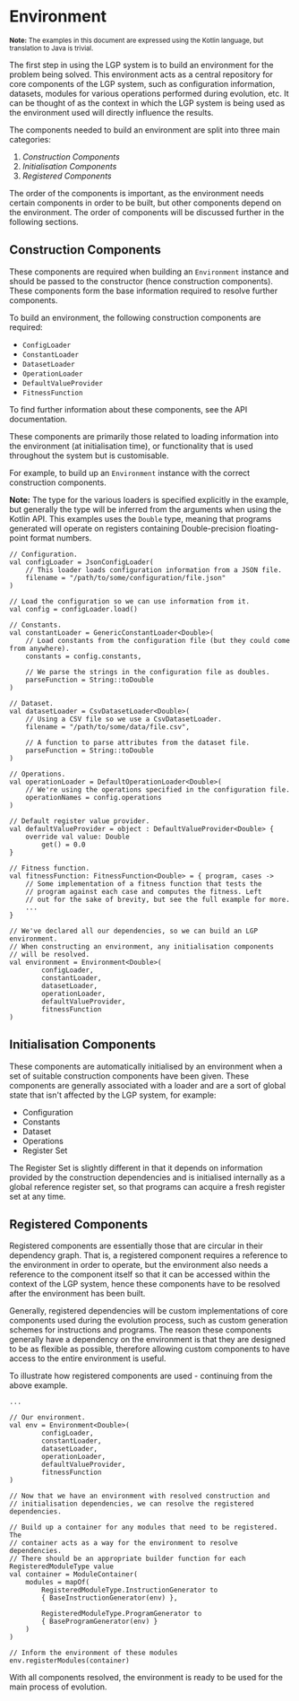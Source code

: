 # Environment

<small>**Note:** The examples in this document are expressed using the Kotlin language, but translation to Java is trivial.</small>

The first step in using the LGP system is to build an environment for the problem being solved. This environment acts as a central repository for core components of the LGP system, such as configuration information, datasets, modules for various operations performed during evolution, etc. It can be thought of as the context in which the LGP system is being used as the environment used will directly influence the results.

The components needed to build an environment are split into three main categories:

1. *Construction Components*
2. *Initialisation Components*
3. *Registered Components*

The order of the components is important, as the environment needs certain components in order to be built, but other components depend on the environment. The order of components will be discussed further in the following sections.

## Construction Components

These components are required when building an `Environment` instance and should be passed to the constructor (hence construction components). These components form the base information required to resolve further components.

To build an environment, the following construction components are required:

- `ConfigLoader`
- `ConstantLoader`
- `DatasetLoader`
- `OperationLoader`
- `DefaultValueProvider`
- `FitnessFunction`

To find further information about these components, see the API documentation.

These components are primarily those related to loading information into the environment (at initialisation time), or functionality that is used throughout the system but is customisable.

For example, to build up an `Environment` instance with the correct construction components.

**Note:** The type for the various loaders is specified explicitly in the example, but generally the type will be inferred from the arguments when using the Kotlin API. This examples uses the `Double` type, meaning that programs generated will operate on registers containing Double-precision floating-point format numbers.

```
// Configuration.
val configLoader = JsonConfigLoader(
    // This loader loads configuration information from a JSON file.
    filename = "/path/to/some/configuration/file.json"
)

// Load the configuration so we can use information from it.
val config = configLoader.load()

// Constants.
val constantLoader = GenericConstantLoader<Double>(
    // Load constants from the configuration file (but they could come from anywhere).
    constants = config.constants,

    // We parse the strings in the configuration file as doubles.
    parseFunction = String::toDouble
)

// Dataset.
val datasetLoader = CsvDatasetLoader<Double>(
    // Using a CSV file so we use a CsvDatasetLoader.
    filename = "/path/to/some/data/file.csv",

    // A function to parse attributes from the dataset file.
    parseFunction = String::toDouble
)

// Operations.
val operationLoader = DefaultOperationLoader<Double>(
    // We're using the operations specified in the configuration file.
    operationNames = config.operations
)

// Default register value provider.
val defaultValueProvider = object : DefaultValueProvider<Double> {
    override val value: Double
        get() = 0.0
}

// Fitness function. 
val fitnessFunction: FitnessFunction<Double> = { program, cases ->
    // Some implementation of a fitness function that tests the 
    // program against each case and computes the fitness. Left
    // out for the sake of brevity, but see the full example for more.
    ...
}

// We've declared all our dependencies, so we can build an LGP environment.
// When constructing an environment, any initialisation components 
// will be resolved.
val environment = Environment<Double>(
        configLoader,
        constantLoader,
        datasetLoader,
        operationLoader,
        defaultValueProvider,
        fitnessFunction
)
```

## Initialisation Components

These components are automatically initialised by an environment when a set of suitable construction components have been given. These components are generally associated with a loader and are a sort of global state that isn't affected by the LGP system, for example:

- Configuration
- Constants
- Dataset
- Operations
- Register Set

The Register Set is slightly different in that it depends on information provided by the construction dependencies and is initialised internally as a global reference register set, so that programs can acquire a fresh register set at any time.

## Registered Components

Registered components are essentially those that are circular in their dependency graph. That is, a registered component requires a reference to the environment in order to operate, but the environment also needs a reference to the component itself so that it can be accessed within the context of the LGP system, hence these components have to be resolved after the environment has been built.

Generally, registered dependencies will be custom implementations of core components used during the evolution process, such as custom generation schemes for instructions and programs. The reason these components generally have a dependency on the environment is that they are designed to be as flexible as possible, therefore allowing custom components to have access to the entire environment is useful.

To illustrate how registered components are used - continuing from the above example.

```
...

// Our environment.
val env = Environment<Double>(
        configLoader,
        constantLoader,
        datasetLoader,
        operationLoader,
        defaultValueProvider,
        fitnessFunction
)

// Now that we have an environment with resolved construction and
// initialisation dependencies, we can resolve the registered dependencies.

// Build up a container for any modules that need to be registered. The
// container acts as a way for the environment to resolve dependencies.
// There should be an appropriate builder function for each RegisteredModuleType value
val container = ModuleContainer(
	modules = mapOf(
   		RegisteredModuleType.InstructionGenerator to
   		{ BaseInstructionGenerator(env) },
   		
		RegisteredModuleType.ProgramGenerator to
		{ BaseProgramGenerator(env) }
	)
)

// Inform the environment of these modules
env.registerModules(container)
```

With all components resolved, the environment is ready to be used for the main process of evolution.